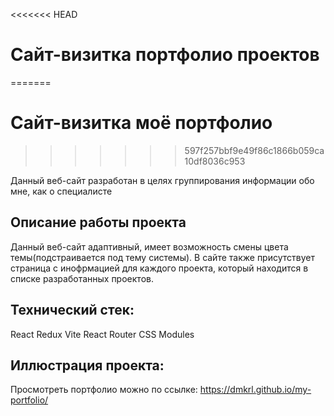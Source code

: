 <<<<<<< HEAD
# Сайт-визитка портфолио проектов
=======
# Сайт-визитка моё портфолио
>>>>>>> 597f257bbf9e49f86c1866b059ca10df8036c953

Данный веб-сайт разработан в целях группирования информации обо мне, как о специалисте

## Описание работы проекта

Данный веб-сайт адаптивный, имеет возможность смены цвета темы(подстраивается под тему системы). В сайте также присутствует страница с инофрмацией для каждого проекта, который находится в списке разработанных проектов.

## Технический стек:

React
Redux
Vite
React Router
CSS Modules

## Иллюстрация проекта:

Просмотреть портфолио можно по ссылке: https://dmkrl.github.io/my-portfolio/ 
